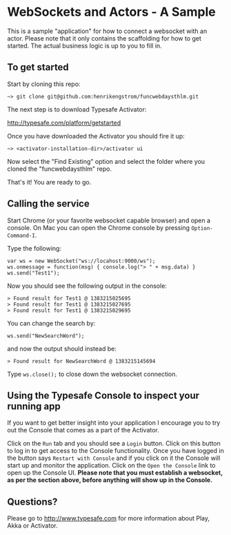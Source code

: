 # WebSockets and Actors - A Sample

This is a sample "application" for how to connect a websocket with an actor.
Please note that it only contains the scaffolding for how to get started.
The actual business logic is up to you to fill in. 


## To get started

Start by cloning this repo:
  
`~> git clone git@github.com:henrikengstrom/funcwebdaysthlm.git`

The next step is to download Typesafe Activator: 

<http://typesafe.com/platform/getstarted>

Once you have downloaded the Activator you should fire it up:

`~> <activator-installation-dir>/activator ui`

Now select the "Find Existing" option and select the folder where you cloned the "funcwebdaysthlm" repo.

That's it! You are ready to go.

## Calling the service

Start Chrome (or your favorite websocket capable browser) and open a console.
On Mac you can open the Chrome console by pressing `Option-Command-I`.

Type the following:
  
```
var ws = new WebSocket("ws://locahost:9000/ws");
ws.onmessage = function(msg) { console.log("> " + msg.data) }
ws.send("Test1");
``` 

Now you should see the following output in the console:

```
> Found result for Test1 @ 1383215025695 
> Found result for Test1 @ 1383215027695 
> Found result for Test1 @ 1383215029695 
```

You can change the search by:

```
ws.send("NewSearchWord");
```

and now the output should instead be:

```
> Found result for NewSearchWord @ 1383215145694 
```

Type `ws.close();` to close down the websocket connection.


## Using the Typesafe Console to inspect your running app
If you want to get better insight into your application I encourage you to try out the Console that comes as a part of the Activator. 

Click on the `Run` tab and you should see a `Login` button. Click on this button to log in to get access to the Console functionality. Once you have logged in the button says `Restart with Console` and if you click on it the Console will start up and monitor the application. Click on the `Open the Console` link to open up the Console UI. **Please note that you must establish a websocket, as per the section above, before anything will show up in the Console.**

## Questions?
Please go to <http://www.typesafe.com> for more information about Play, Akka or Activator.
